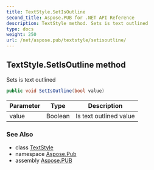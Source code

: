 ```yaml
---
title: TextStyle.SetIsOutline
second_title: Aspose.PUB for .NET API Reference
description: TextStyle method. Sets is text outlined
type: docs
weight: 250
url: /net/aspose.pub/textstyle/setisoutline/
---
```

## TextStyle.SetIsOutline method

Sets is text outlined

```csharp
public void SetIsOutline(bool value)
```

| Parameter | Type | Description |
| --- | --- | --- |
| value | Boolean | Is text outlined value |

### See Also

* class [TextStyle](../)
* namespace [Aspose.Pub](../../textstyle/)
* assembly [Aspose.PUB](../../../)


